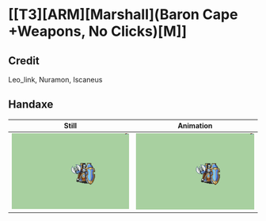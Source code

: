 # [\[T3\]\[ARM\]\[Marshall\]\(Baron Cape +Weapons, No Clicks\)\[M\]]

## Credit

Leo_link, Nuramon, Iscaneus
	
## Handaxe

| Still | Animation |
| :---: | :-------: |
| ![Handaxe still](./Handaxe_000.png) | ![Handaxe animation](./Handaxe.gif) |
